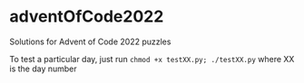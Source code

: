 # adventOfCode2022

Solutions for Advent of Code 2022 puzzles

To test a particular day, just run `chmod +x testXX.py; ./testXX.py` where XX is the day number

